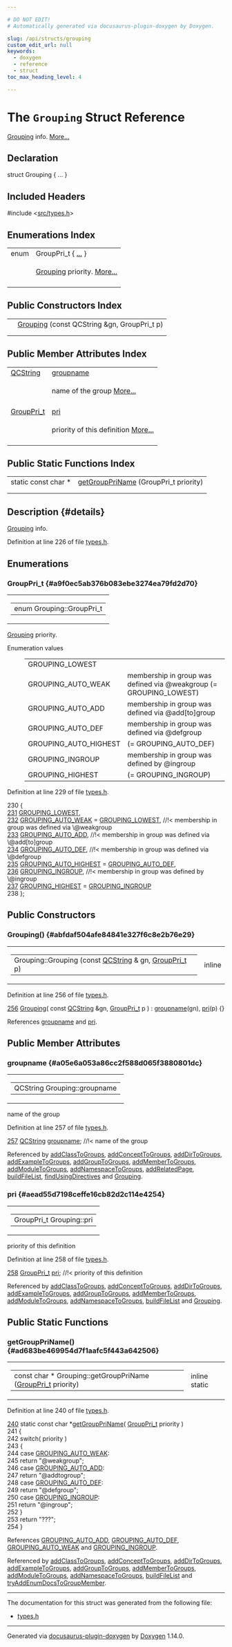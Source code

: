 ```yaml
---

# DO NOT EDIT!
# Automatically generated via docusaurus-plugin-doxygen by Doxygen.

slug: /api/structs/grouping
custom_edit_url: null
keywords:
  - doxygen
  - reference
  - struct
toc_max_heading_level: 4

---
```


<div class="doxyPage">

# The `Grouping` Struct Reference

<p><a href="/web-doxygen/docs/api/structs/grouping">Grouping</a> info. <a href="#details">More...</a></p>

## Declaration

<div class="doxyDeclaration">
struct Grouping { ... }
</div>

## Included Headers

<div class="doxyIncludesList">#include &lt;<a href="/web-doxygen/docs/api/files/src/types-h">src/types.h</a>&gt;
</div>

## Enumerations Index

<table class="doxyMembersIndex">

<tr class="doxyMemberIndexItem">
<td class="doxyMemberIndexItemType" align="left" valign="top">enum</td>
<td class="doxyMemberIndexItemName" align="left" valign="top">GroupPri_t { <a href="#a9f0ec5ab376b083ebe3274ea79fd2d70">...</a> }</td>
</tr>
<tr class="doxyMemberIndexDescription">
<td class="doxyMemberIndexDescriptionLeft"></td>
<td class="doxyMemberIndexDescriptionRight">
<p><a href="/web-doxygen/docs/api/structs/grouping">Grouping</a> priority. <a href="#a9f0ec5ab376b083ebe3274ea79fd2d70">More...</a></p>
</td>
</tr>
<tr class="doxyMemberIndexSeparator">
<td class="doxyMemberIndexSeparator" colspan="2"></td>
</tr>

</table>

## Public Constructors Index

<table class="doxyMembersIndex">

<tr class="doxyMemberIndexItem">
<td class="doxyMemberIndexItemType" align="left" valign="top"></td>
<td class="doxyMemberIndexItemName" align="left" valign="top"><a href="#abfdaf504afe84841e327f6c8e2b76e29">Grouping</a> (const QCString &amp;gn, GroupPri_t p)</td>
</tr>
<tr class="doxyMemberIndexDescription">
<td class="doxyMemberIndexDescriptionLeft"></td>
<td class="doxyMemberIndexDescriptionRight">
</td>
</tr>
<tr class="doxyMemberIndexSeparator">
<td class="doxyMemberIndexSeparator" colspan="2"></td>
</tr>

</table>

## Public Member Attributes Index

<table class="doxyMembersIndex">

<tr class="doxyMemberIndexItem">
<td class="doxyMemberIndexItemType" align="left" valign="top"><a href="/web-doxygen/docs/api/classes/qcstring">QCString</a></td>
<td class="doxyMemberIndexItemName" align="left" valign="top"><a href="#a05e6a053a86cc2f588d065f3880801dc">groupname</a></td>
</tr>
<tr class="doxyMemberIndexDescription">
<td class="doxyMemberIndexDescriptionLeft"></td>
<td class="doxyMemberIndexDescriptionRight">
<p>name of the group <a href="#a05e6a053a86cc2f588d065f3880801dc">More...</a></p>
</td>
</tr>
<tr class="doxyMemberIndexSeparator">
<td class="doxyMemberIndexSeparator" colspan="2"></td>
</tr>

<tr class="doxyMemberIndexItem">
<td class="doxyMemberIndexItemType" align="left" valign="top"><a href="#a9f0ec5ab376b083ebe3274ea79fd2d70">GroupPri_t</a></td>
<td class="doxyMemberIndexItemName" align="left" valign="top"><a href="#aead55d7198ceffe16cb82d2c114e4254">pri</a></td>
</tr>
<tr class="doxyMemberIndexDescription">
<td class="doxyMemberIndexDescriptionLeft"></td>
<td class="doxyMemberIndexDescriptionRight">
<p>priority of this definition <a href="#aead55d7198ceffe16cb82d2c114e4254">More...</a></p>
</td>
</tr>
<tr class="doxyMemberIndexSeparator">
<td class="doxyMemberIndexSeparator" colspan="2"></td>
</tr>

</table>

## Public Static Functions Index

<table class="doxyMembersIndex">

<tr class="doxyMemberIndexItem">
<td class="doxyMemberIndexItemType" align="left" valign="top">static const char *</td>
<td class="doxyMemberIndexItemName" align="left" valign="top"><a href="#ad683be469954d7f1aafc5f443a642506">getGroupPriName</a> (GroupPri_t priority)</td>
</tr>
<tr class="doxyMemberIndexDescription">
<td class="doxyMemberIndexDescriptionLeft"></td>
<td class="doxyMemberIndexDescriptionRight">
</td>
</tr>
<tr class="doxyMemberIndexSeparator">
<td class="doxyMemberIndexSeparator" colspan="2"></td>
</tr>

</table>

## Description {#details}

<p><a href="/web-doxygen/docs/api/structs/grouping">Grouping</a> info.</p>

<p>Definition at line 226 of file <a href="/web-doxygen/docs/api/files/src/types-h">types.h</a>.</p>


<div class="doxySectionDef">

## Enumerations

### GroupPri\_t {#a9f0ec5ab376b083ebe3274ea79fd2d70}

<div class="doxyMemberItem">
<div class="doxyMemberProto">
<table class="doxyMemberLabels">
<tr class="doxyMemberLabels">
<td class="doxyMemberLabelsLeft">
<table class="doxyMemberName">
<tr>
<td class="doxyMemberName">enum Grouping::GroupPri_t </td>
</tr>
</table>
</td>
</tr>
</table>
</div>
<div class="doxyMemberDoc">

<p><a href="/web-doxygen/docs/api/structs/grouping">Grouping</a> priority.</p>

<dl class="doxyEnumList">
<dt class="doxyEnumTableTitle">Enumeration values</dt>
<dd>
<table class="doxyEnumTable">

<tr class="doxyEnumItem">
<td class="doxyEnumItemName">GROUPING_LOWEST<a id="a9f0ec5ab376b083ebe3274ea79fd2d70a251075fcb0324e4f5f3d7bc8767ca06b"></a></td>
<td class="doxyEnumItemDescription"></td>
</tr>

<tr class="doxyEnumItem">
<td class="doxyEnumItemName">GROUPING_AUTO_WEAK<a id="a9f0ec5ab376b083ebe3274ea79fd2d70aa59227c8fa39faf56ebc4c06e08d4d84"></a></td>
<td class="doxyEnumItemDescription">membership in group was defined via @weakgroup (= GROUPING_LOWEST)</td>
</tr>

<tr class="doxyEnumItem">
<td class="doxyEnumItemName">GROUPING_AUTO_ADD<a id="a9f0ec5ab376b083ebe3274ea79fd2d70a44f89332beea02ebc5d56bcb71a081ba"></a></td>
<td class="doxyEnumItemDescription">membership in group was defined via @add[to]group</td>
</tr>

<tr class="doxyEnumItem">
<td class="doxyEnumItemName">GROUPING_AUTO_DEF<a id="a9f0ec5ab376b083ebe3274ea79fd2d70ab767fc9fe6f874c09362fd1350738f7f"></a></td>
<td class="doxyEnumItemDescription">membership in group was defined via @defgroup</td>
</tr>

<tr class="doxyEnumItem">
<td class="doxyEnumItemName">GROUPING_AUTO_HIGHEST<a id="a9f0ec5ab376b083ebe3274ea79fd2d70ab0dee71675bf90a137537784427e2956"></a></td>
<td class="doxyEnumItemDescription"> (= GROUPING_AUTO_DEF)</td>
</tr>

<tr class="doxyEnumItem">
<td class="doxyEnumItemName">GROUPING_INGROUP<a id="a9f0ec5ab376b083ebe3274ea79fd2d70a464b2001acf04bed5df29c11a66fb2fb"></a></td>
<td class="doxyEnumItemDescription">membership in group was defined by @ingroup</td>
</tr>

<tr class="doxyEnumItem">
<td class="doxyEnumItemName">GROUPING_HIGHEST<a id="a9f0ec5ab376b083ebe3274ea79fd2d70adca997c0931955d0ff0b9e23d14a9d2a"></a></td>
<td class="doxyEnumItemDescription"> (= GROUPING_INGROUP)</td>
</tr>

</table>
</dd>
</dl>

<p>Definition at line 229 of file <a href="/web-doxygen/docs/api/files/src/types-h">types.h</a>.</p>


<div class="doxyProgramListing">

<div class="doxyCodeLine"><span class="doxyLineNumber">230</span><span class="doxyLineContent"><span class="doxyHighlight">  {</span></span></div>
<div class="doxyCodeLine"><span class="doxyLineNumber"><a href="#a9f0ec5ab376b083ebe3274ea79fd2d70a251075fcb0324e4f5f3d7bc8767ca06b">231</a></span><span class="doxyLineContent"><span class="doxyHighlight">    <a href="#a9f0ec5ab376b083ebe3274ea79fd2d70a251075fcb0324e4f5f3d7bc8767ca06b">GROUPING_LOWEST</a>,</span></span></div>
<div class="doxyCodeLine"><span class="doxyLineNumber"><a href="#a9f0ec5ab376b083ebe3274ea79fd2d70aa59227c8fa39faf56ebc4c06e08d4d84">232</a></span><span class="doxyLineContent"><span class="doxyHighlight">    <a href="#a9f0ec5ab376b083ebe3274ea79fd2d70aa59227c8fa39faf56ebc4c06e08d4d84">GROUPING_AUTO_WEAK</a> = <a href="#a9f0ec5ab376b083ebe3274ea79fd2d70a251075fcb0324e4f5f3d7bc8767ca06b">GROUPING_LOWEST</a>,     </span><span class="doxyHighlightComment">//!&lt; membership in group was defined via \@weakgroup</span></span></div>
<div class="doxyCodeLine"><span class="doxyLineNumber"><a href="#a9f0ec5ab376b083ebe3274ea79fd2d70a44f89332beea02ebc5d56bcb71a081ba">233</a></span><span class="doxyLineContent"><span class="doxyHighlight">    <a href="#a9f0ec5ab376b083ebe3274ea79fd2d70a44f89332beea02ebc5d56bcb71a081ba">GROUPING_AUTO_ADD</a>,     </span><span class="doxyHighlightComment">//!&lt; membership in group was defined via \@add[to]group</span></span></div>
<div class="doxyCodeLine"><span class="doxyLineNumber"><a href="#a9f0ec5ab376b083ebe3274ea79fd2d70ab767fc9fe6f874c09362fd1350738f7f">234</a></span><span class="doxyLineContent"><span class="doxyHighlight">    <a href="#a9f0ec5ab376b083ebe3274ea79fd2d70ab767fc9fe6f874c09362fd1350738f7f">GROUPING_AUTO_DEF</a>,     </span><span class="doxyHighlightComment">//!&lt; membership in group was defined via \@defgroup</span></span></div>
<div class="doxyCodeLine"><span class="doxyLineNumber"><a href="#a9f0ec5ab376b083ebe3274ea79fd2d70ab0dee71675bf90a137537784427e2956">235</a></span><span class="doxyLineContent"><span class="doxyHighlight">    <a href="#a9f0ec5ab376b083ebe3274ea79fd2d70ab0dee71675bf90a137537784427e2956">GROUPING_AUTO_HIGHEST</a> = <a href="#a9f0ec5ab376b083ebe3274ea79fd2d70ab767fc9fe6f874c09362fd1350738f7f">GROUPING_AUTO_DEF</a>,</span></span></div>
<div class="doxyCodeLine"><span class="doxyLineNumber"><a href="#a9f0ec5ab376b083ebe3274ea79fd2d70a464b2001acf04bed5df29c11a66fb2fb">236</a></span><span class="doxyLineContent"><span class="doxyHighlight">    <a href="#a9f0ec5ab376b083ebe3274ea79fd2d70a464b2001acf04bed5df29c11a66fb2fb">GROUPING_INGROUP</a>,      </span><span class="doxyHighlightComment">//!&lt; membership in group was defined by \@ingroup</span></span></div>
<div class="doxyCodeLine"><span class="doxyLineNumber"><a href="#a9f0ec5ab376b083ebe3274ea79fd2d70adca997c0931955d0ff0b9e23d14a9d2a">237</a></span><span class="doxyLineContent"><span class="doxyHighlight">    <a href="#a9f0ec5ab376b083ebe3274ea79fd2d70adca997c0931955d0ff0b9e23d14a9d2a">GROUPING_HIGHEST</a> = <a href="#a9f0ec5ab376b083ebe3274ea79fd2d70a464b2001acf04bed5df29c11a66fb2fb">GROUPING_INGROUP</a></span></span></div>
<div class="doxyCodeLine"><span class="doxyLineNumber">238</span><span class="doxyLineContent"><span class="doxyHighlight">  };</span></span></div>

</div>

</div>
</div>

</div>

<div class="doxySectionDef">

## Public Constructors

### Grouping() {#abfdaf504afe84841e327f6c8e2b76e29}

<div class="doxyMemberItem">
<div class="doxyMemberProto">
<table class="doxyMemberLabels">
<tr class="doxyMemberLabels">
<td class="doxyMemberLabelsLeft">
<table class="doxyMemberName">
<tr>
<td class="doxyMemberName">Grouping::Grouping (const <a href="/web-doxygen/docs/api/classes/qcstring">QCString</a> &amp; gn, <a href="#a9f0ec5ab376b083ebe3274ea79fd2d70">GroupPri_t</a> p)</td>
</tr>
</table>
</td>
<td class="doxyMemberLabelsRight">
<span class="doxyMemberLabels">
<span class="doxyMemberLabel inline">inline</span>
</span>
</td>
</tr>
</table>
</div>
<div class="doxyMemberDoc">



<p>Definition at line 256 of file <a href="/web-doxygen/docs/api/files/src/types-h">types.h</a>.</p>


<div class="doxyProgramListing">

<div class="doxyCodeLine"><span class="doxyLineNumber"><a href="#abfdaf504afe84841e327f6c8e2b76e29">256</a></span><span class="doxyLineContent"><span class="doxyHighlight">  <a href="#abfdaf504afe84841e327f6c8e2b76e29">Grouping</a>( </span><span class="doxyHighlightKeyword">const</span><span class="doxyHighlight"> <a href="/web-doxygen/docs/api/classes/qcstring">QCString</a> &amp;gn, <a href="#a9f0ec5ab376b083ebe3274ea79fd2d70">GroupPri_t</a> p ) : <a href="#a05e6a053a86cc2f588d065f3880801dc">groupname</a>(gn), <a href="#aead55d7198ceffe16cb82d2c114e4254">pri</a>(p) {}</span></span></div>

</div>


<p>References <a href="#a05e6a053a86cc2f588d065f3880801dc">groupname</a> and <a href="#aead55d7198ceffe16cb82d2c114e4254">pri</a>.</p>

</div>
</div>

</div>

<div class="doxySectionDef">

## Public Member Attributes

### groupname {#a05e6a053a86cc2f588d065f3880801dc}

<div class="doxyMemberItem">
<div class="doxyMemberProto">
<table class="doxyMemberLabels">
<tr class="doxyMemberLabels">
<td class="doxyMemberLabelsLeft">
<table class="doxyMemberName">
<tr>
<td class="doxyMemberName">QCString Grouping::groupname</td>
</tr>
</table>
</td>
</tr>
</table>
</div>
<div class="doxyMemberDoc">

<p>name of the group</p>

<p>Definition at line 257 of file <a href="/web-doxygen/docs/api/files/src/types-h">types.h</a>.</p>


<div class="doxyProgramListing">

<div class="doxyCodeLine"><span class="doxyLineNumber"><a href="#a05e6a053a86cc2f588d065f3880801dc">257</a></span><span class="doxyLineContent"><span class="doxyHighlight">  <a href="/web-doxygen/docs/api/classes/qcstring">QCString</a> <a href="#a05e6a053a86cc2f588d065f3880801dc">groupname</a>;   </span><span class="doxyHighlightComment">//!&lt; name of the group</span></span></div>

</div>


<p>Referenced by <a href="/web-doxygen/docs/api/files/src/groupdef-cpp/#a133ed5d7ef56cd0de5d89dcfead564e7">addClassToGroups</a>, <a href="/web-doxygen/docs/api/files/src/groupdef-cpp/#a9ed7b5fc926a79337a09aa8ecef0e41d">addConceptToGroups</a>, <a href="/web-doxygen/docs/api/files/src/groupdef-cpp/#a378ec2ef3e841a44602739461386c1f9">addDirToGroups</a>, <a href="/web-doxygen/docs/api/files/src/groupdef-cpp/#af777f735af0317cec08f59bd101c0825">addExampleToGroups</a>, <a href="/web-doxygen/docs/api/files/src/groupdef-cpp/#a0b501f4e23a2e8465946abfdfe294c4c">addGroupToGroups</a>, <a href="/web-doxygen/docs/api/files/src/groupdef-cpp/#affd271e102af38c14812ccc21a86401c">addMemberToGroups</a>, <a href="/web-doxygen/docs/api/files/src/groupdef-cpp/#a623caa8256bca5d7b0f640cd8182bcc6">addModuleToGroups</a>, <a href="/web-doxygen/docs/api/files/src/groupdef-cpp/#a035458fc750e2a32abad901b719f8392">addNamespaceToGroups</a>, <a href="/web-doxygen/docs/api/files/src/doxygen-cpp/#a118dacc3a4f140d0321d4fb170c8e8f6">addRelatedPage</a>, <a href="/web-doxygen/docs/api/files/src/doxygen-cpp/#ad31622c7a3471af7d6bb17cc8fb29579">buildFileList</a>, <a href="/web-doxygen/docs/api/files/src/doxygen-cpp/#a9e88b70863796306c5f0070d263ab4c8">findUsingDirectives</a> and <a href="#abfdaf504afe84841e327f6c8e2b76e29">Grouping</a>.</p>

</div>
</div>

### pri {#aead55d7198ceffe16cb82d2c114e4254}

<div class="doxyMemberItem">
<div class="doxyMemberProto">
<table class="doxyMemberLabels">
<tr class="doxyMemberLabels">
<td class="doxyMemberLabelsLeft">
<table class="doxyMemberName">
<tr>
<td class="doxyMemberName">GroupPri_t Grouping::pri</td>
</tr>
</table>
</td>
</tr>
</table>
</div>
<div class="doxyMemberDoc">

<p>priority of this definition</p>

<p>Definition at line 258 of file <a href="/web-doxygen/docs/api/files/src/types-h">types.h</a>.</p>


<div class="doxyProgramListing">

<div class="doxyCodeLine"><span class="doxyLineNumber"><a href="#aead55d7198ceffe16cb82d2c114e4254">258</a></span><span class="doxyLineContent"><span class="doxyHighlight">  <a href="#a9f0ec5ab376b083ebe3274ea79fd2d70">GroupPri_t</a> <a href="#aead55d7198ceffe16cb82d2c114e4254">pri</a>;       </span><span class="doxyHighlightComment">//!&lt; priority of this definition</span></span></div>

</div>


<p>Referenced by <a href="/web-doxygen/docs/api/files/src/groupdef-cpp/#a133ed5d7ef56cd0de5d89dcfead564e7">addClassToGroups</a>, <a href="/web-doxygen/docs/api/files/src/groupdef-cpp/#a9ed7b5fc926a79337a09aa8ecef0e41d">addConceptToGroups</a>, <a href="/web-doxygen/docs/api/files/src/groupdef-cpp/#a378ec2ef3e841a44602739461386c1f9">addDirToGroups</a>, <a href="/web-doxygen/docs/api/files/src/groupdef-cpp/#af777f735af0317cec08f59bd101c0825">addExampleToGroups</a>, <a href="/web-doxygen/docs/api/files/src/groupdef-cpp/#a0b501f4e23a2e8465946abfdfe294c4c">addGroupToGroups</a>, <a href="/web-doxygen/docs/api/files/src/groupdef-cpp/#affd271e102af38c14812ccc21a86401c">addMemberToGroups</a>, <a href="/web-doxygen/docs/api/files/src/groupdef-cpp/#a623caa8256bca5d7b0f640cd8182bcc6">addModuleToGroups</a>, <a href="/web-doxygen/docs/api/files/src/groupdef-cpp/#a035458fc750e2a32abad901b719f8392">addNamespaceToGroups</a>, <a href="/web-doxygen/docs/api/files/src/doxygen-cpp/#ad31622c7a3471af7d6bb17cc8fb29579">buildFileList</a> and <a href="#abfdaf504afe84841e327f6c8e2b76e29">Grouping</a>.</p>

</div>
</div>

</div>

<div class="doxySectionDef">

## Public Static Functions

### getGroupPriName() {#ad683be469954d7f1aafc5f443a642506}

<div class="doxyMemberItem">
<div class="doxyMemberProto">
<table class="doxyMemberLabels">
<tr class="doxyMemberLabels">
<td class="doxyMemberLabelsLeft">
<table class="doxyMemberName">
<tr>
<td class="doxyMemberName">const char * Grouping::getGroupPriName (<a href="#a9f0ec5ab376b083ebe3274ea79fd2d70">GroupPri_t</a> priority)</td>
</tr>
</table>
</td>
<td class="doxyMemberLabelsRight">
<span class="doxyMemberLabels">
<span class="doxyMemberLabel inline">inline</span>
<span class="doxyMemberLabel static">static</span>
</span>
</td>
</tr>
</table>
</div>
<div class="doxyMemberDoc">



<p>Definition at line 240 of file <a href="/web-doxygen/docs/api/files/src/types-h">types.h</a>.</p>


<div class="doxyProgramListing">

<div class="doxyCodeLine"><span class="doxyLineNumber"><a href="#ad683be469954d7f1aafc5f443a642506">240</a></span><span class="doxyLineContent"><span class="doxyHighlight">  </span><span class="doxyHighlightKeyword">static</span><span class="doxyHighlight"> </span><span class="doxyHighlightKeyword">const</span><span class="doxyHighlight"> </span><span class="doxyHighlightKeywordType">char</span><span class="doxyHighlight"> *<a href="#ad683be469954d7f1aafc5f443a642506">getGroupPriName</a>( <a href="#a9f0ec5ab376b083ebe3274ea79fd2d70">GroupPri_t</a> priority )</span></span></div>
<div class="doxyCodeLine"><span class="doxyLineNumber">241</span><span class="doxyLineContent"><span class="doxyHighlight">  {</span></span></div>
<div class="doxyCodeLine"><span class="doxyLineNumber">242</span><span class="doxyLineContent"><span class="doxyHighlight">    </span><span class="doxyHighlightKeywordFlow">switch</span><span class="doxyHighlight">( priority )</span></span></div>
<div class="doxyCodeLine"><span class="doxyLineNumber">243</span><span class="doxyLineContent"><span class="doxyHighlight">    {</span></span></div>
<div class="doxyCodeLine"><span class="doxyLineNumber">244</span><span class="doxyLineContent"><span class="doxyHighlight">      </span><span class="doxyHighlightKeywordFlow">case</span><span class="doxyHighlight"> <a href="#a9f0ec5ab376b083ebe3274ea79fd2d70aa59227c8fa39faf56ebc4c06e08d4d84">GROUPING_AUTO_WEAK</a>:</span></span></div>
<div class="doxyCodeLine"><span class="doxyLineNumber">245</span><span class="doxyLineContent"><span class="doxyHighlight">        </span><span class="doxyHighlightKeywordFlow">return</span><span class="doxyHighlight"> </span><span class="doxyHighlightStringLiteral">"@weakgroup"</span><span class="doxyHighlight">;</span></span></div>
<div class="doxyCodeLine"><span class="doxyLineNumber">246</span><span class="doxyLineContent"><span class="doxyHighlight">      </span><span class="doxyHighlightKeywordFlow">case</span><span class="doxyHighlight"> <a href="#a9f0ec5ab376b083ebe3274ea79fd2d70a44f89332beea02ebc5d56bcb71a081ba">GROUPING_AUTO_ADD</a>:</span></span></div>
<div class="doxyCodeLine"><span class="doxyLineNumber">247</span><span class="doxyLineContent"><span class="doxyHighlight">        </span><span class="doxyHighlightKeywordFlow">return</span><span class="doxyHighlight"> </span><span class="doxyHighlightStringLiteral">"@addtogroup"</span><span class="doxyHighlight">;</span></span></div>
<div class="doxyCodeLine"><span class="doxyLineNumber">248</span><span class="doxyLineContent"><span class="doxyHighlight">      </span><span class="doxyHighlightKeywordFlow">case</span><span class="doxyHighlight"> <a href="#a9f0ec5ab376b083ebe3274ea79fd2d70ab767fc9fe6f874c09362fd1350738f7f">GROUPING_AUTO_DEF</a>:</span></span></div>
<div class="doxyCodeLine"><span class="doxyLineNumber">249</span><span class="doxyLineContent"><span class="doxyHighlight">        </span><span class="doxyHighlightKeywordFlow">return</span><span class="doxyHighlight"> </span><span class="doxyHighlightStringLiteral">"@defgroup"</span><span class="doxyHighlight">;</span></span></div>
<div class="doxyCodeLine"><span class="doxyLineNumber">250</span><span class="doxyLineContent"><span class="doxyHighlight">      </span><span class="doxyHighlightKeywordFlow">case</span><span class="doxyHighlight"> <a href="#a9f0ec5ab376b083ebe3274ea79fd2d70a464b2001acf04bed5df29c11a66fb2fb">GROUPING_INGROUP</a>:</span></span></div>
<div class="doxyCodeLine"><span class="doxyLineNumber">251</span><span class="doxyLineContent"><span class="doxyHighlight">        </span><span class="doxyHighlightKeywordFlow">return</span><span class="doxyHighlight"> </span><span class="doxyHighlightStringLiteral">"@ingroup"</span><span class="doxyHighlight">;</span></span></div>
<div class="doxyCodeLine"><span class="doxyLineNumber">252</span><span class="doxyLineContent"><span class="doxyHighlight">    }</span></span></div>
<div class="doxyCodeLine"><span class="doxyLineNumber">253</span><span class="doxyLineContent"><span class="doxyHighlight">    </span><span class="doxyHighlightKeywordFlow">return</span><span class="doxyHighlight"> </span><span class="doxyHighlightStringLiteral">"???"</span><span class="doxyHighlight">;</span></span></div>
<div class="doxyCodeLine"><span class="doxyLineNumber">254</span><span class="doxyLineContent"><span class="doxyHighlight">  }</span></span></div>

</div>


<p>References <a href="#a9f0ec5ab376b083ebe3274ea79fd2d70a44f89332beea02ebc5d56bcb71a081ba">GROUPING_AUTO_ADD</a>, <a href="#a9f0ec5ab376b083ebe3274ea79fd2d70ab767fc9fe6f874c09362fd1350738f7f">GROUPING_AUTO_DEF</a>, <a href="#a9f0ec5ab376b083ebe3274ea79fd2d70aa59227c8fa39faf56ebc4c06e08d4d84">GROUPING_AUTO_WEAK</a> and <a href="#a9f0ec5ab376b083ebe3274ea79fd2d70a464b2001acf04bed5df29c11a66fb2fb">GROUPING_INGROUP</a>.</p>


<p>Referenced by <a href="/web-doxygen/docs/api/files/src/groupdef-cpp/#a133ed5d7ef56cd0de5d89dcfead564e7">addClassToGroups</a>, <a href="/web-doxygen/docs/api/files/src/groupdef-cpp/#a9ed7b5fc926a79337a09aa8ecef0e41d">addConceptToGroups</a>, <a href="/web-doxygen/docs/api/files/src/groupdef-cpp/#a378ec2ef3e841a44602739461386c1f9">addDirToGroups</a>, <a href="/web-doxygen/docs/api/files/src/groupdef-cpp/#af777f735af0317cec08f59bd101c0825">addExampleToGroups</a>, <a href="/web-doxygen/docs/api/files/src/groupdef-cpp/#a0b501f4e23a2e8465946abfdfe294c4c">addGroupToGroups</a>, <a href="/web-doxygen/docs/api/files/src/groupdef-cpp/#affd271e102af38c14812ccc21a86401c">addMemberToGroups</a>, <a href="/web-doxygen/docs/api/files/src/groupdef-cpp/#a623caa8256bca5d7b0f640cd8182bcc6">addModuleToGroups</a>, <a href="/web-doxygen/docs/api/files/src/groupdef-cpp/#a035458fc750e2a32abad901b719f8392">addNamespaceToGroups</a>, <a href="/web-doxygen/docs/api/files/src/doxygen-cpp/#ad31622c7a3471af7d6bb17cc8fb29579">buildFileList</a> and <a href="/web-doxygen/docs/api/files/src/doxygen-cpp/#a4299844cb805de324387ae0072ea6e9d">tryAddEnumDocsToGroupMember</a>.</p>

</div>
</div>

</div>

<hr/>

The documentation for this struct was generated from the following file:

<ul>
<li><a href="/web-doxygen/docs/api/files/src/types-h">types.h</a></li>
</ul>

<hr/>

<p class="doxyGeneratedBy">Generated via <a href="https://github.com/xpack/docusaurus-plugin-doxygen">docusaurus-plugin-doxygen</a> by <a href="https://www.doxygen.nl">Doxygen</a> 1.14.0.</p>

</div>
